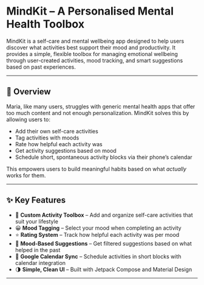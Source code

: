 # MindKit – A Personalised Mental Health Toolbox

MindKit is a self-care and mental wellbeing app designed to help users discover what activities best support their mood and productivity. It provides a simple, flexible toolbox for managing emotional wellbeing through user-created activities, mood tracking, and smart suggestions based on past experiences.

---

## 🧠 Overview

Maria, like many users, struggles with generic mental health apps that offer too much content and not enough personalization. MindKit solves this by allowing users to:

- Add their own self-care activities
- Tag activities with moods
- Rate how helpful each activity was
- Get activity suggestions based on mood
- Schedule short, spontaneous activity blocks via their phone’s calendar

This empowers users to build meaningful habits based on what *actually* works for them.

---

## ✨ Key Features

- 🔖 **Custom Activity Toolbox** – Add and organize self-care activities that suit your lifestyle
- 😀 **Mood Tagging** – Select your mood when completing an activity
- ⭐ **Rating System** – Track how helpful each activity was per mood
- 🎯 **Mood-Based Suggestions** – Get filtered suggestions based on what helped in the past
- 📅 **Google Calendar Sync** – Schedule activities in short blocks with calendar integration
- 🌗 **Simple, Clean UI** – Built with Jetpack Compose and Material Design

---

